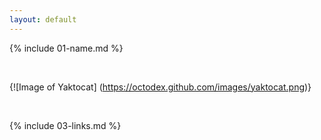 ```yaml
---
layout: default
---
```


{% include 01-name.md %}

<br>

{![Image of Yaktocat] (https://octodex.github.com/images/yaktocat.png)}

<br>

{% include 03-links.md %}

